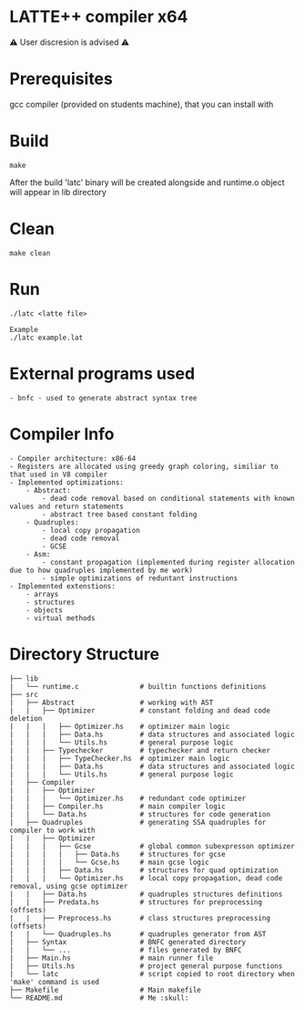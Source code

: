 # LATTE++ compiler x64

⚠️ User discresion is advised ⚠️

# Prerequisites

gcc compiler (provided on students machine), that you can install with

# Build

```
make
```

After the build 'latc' binary will be created alongside and runtime.o object will appear in lib directory

# Clean

```
make clean
```

# Run

```
./latc <latte file>

Example
./latc example.lat
```

# External programs used

    - bnfc - used to generate abstract syntax tree

# Compiler Info

    - Compiler architecture: x86-64
    - Registers are allocated using greedy graph coloring, similiar to that used in V8 compiler
    - Implemented optimizations:
        - Abstract:
            - dead code removal based on conditional statements with known values and return statements
            - abstract tree based constant folding
        - Quadruples:
            - local copy propagation
            - dead code removal
            - GCSE
        - Asm:
            - constant propagation (implemented during register allocation due to how quadruples implemented by me work)
            - simple optimizations of reduntant instructions
    - Implemented extenstions:
        - arrays
        - structures
        - objects
        - virtual methods

# Directory Structure

```
├── lib
|   └── runtime.c               # builtin functions definitions
├── src
|   ├── Abstract                # working with AST
|   |   ├── Optimizer           # constant folding and dead code deletion
|   |   |   ├── Optimizer.hs    # optimizer main logic
|   |   |   ├── Data.hs         # data structures and associated logic
|   |   |   └── Utils.hs        # general purpose logic
|   |   ├── Typechecker         # typechecker and return checker
|   |   |   ├── TypeChecker.hs  # optimizer main logic
|   |   |   ├── Data.hs         # data structures and associated logic
|   |   |   └── Utils.hs        # general purpose logic
|   ├── Compiler
|   |   ├── Optimizer
|   |   |   └── Optimizer.hs    # redundant code optimizer
|   |   ├── Compiler.hs         # main compiler logic
|   |   └── Data.hs             # structures for code generation
|   ├── Quadruples              # generating SSA quadruples for compiler to work with
|   |   ├── Optimizer
|   |   |   ├── Gcse            # global common subexpresson optimizer
|   |   |   |   ├── Data.hs     # structures for gcse
|   |   |   |   └── Gcse.hs     # main gcse logic
|   |   |   ├── Data.hs         # structures for quad optimization
|   |   |   └── Optimizer.hs    # local copy propagation, dead code removal, using gcse optimizer
|   |   ├── Data.hs             # quadruples structures definitions
|   |   ├── Predata.hs          # structures for preprocessing (offsets)
|   |   ├── Preprocess.hs       # class structures preprocessing (offsets)
|   |   └── Quadruples.hs       # quadruples generator from AST
|   ├── Syntax                  # BNFC generated directory
|   |   └── ...                 # files generated by BNFC
|   ├── Main.hs                 # main runner file
|   ├── Utils.hs                # project general purpose functions
|   └── latc                    # script copied to root directory when 'make' command is used
├── Makefile                    # Main makefile
└── README.md                   # Me :skull:
```
